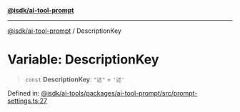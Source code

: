 [**@isdk/ai-tool-prompt**](../README.md)

***

[@isdk/ai-tool-prompt](../globals.md) / DescriptionKey

# Variable: DescriptionKey

> `const` **DescriptionKey**: `"述"` = `'述'`

Defined in: [@isdk/ai-tools/packages/ai-tool-prompt/src/prompt-settings.ts:27](https://github.com/isdk/ai-tool-prompt.js/blob/a2b49ef3337bf83b9b81d4bcb9555a8f6044965e/src/prompt-settings.ts#L27)

